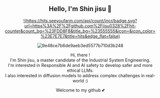 <div align="center">
  

## Hello, I'm Shin jisu 👋
[!(https://hits.seeyoufarm.com/api/count/incr/badge.svg?url=https%3A%2F%2Fgithub.com%2Fjisu0328%2Fhit-counter&count_bg=%23FDD8F8&title_bg=%23555555&icon=&icon_color=%23E7E7E7&title=hits&edge_flat=false)](https://hits.seeyoufarm.com)

![9e48ce7b6de9aeb3ed5577b710d3b248](https://github.com/jisu0328/jisu0328/assets/165359940/e7e8936f-678d-4956-be80-66bdda405019)

Hi, there ! <br>
I'm Shin jisu, a master candidate of the Industrial System Engineering. <br>
I'm interested in Responsible AI and AI safety to develop safer and more ethical LLMs. <br>
I also interested in diffusion models to address complex challenges in real-world :) <br>

Welcome to my github 💕
</div>


